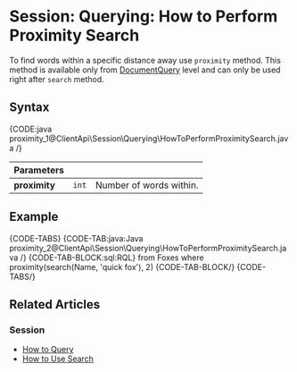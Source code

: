# Session: Querying: How to Perform Proximity Search

To find words within a specific distance away use `proximity` method. This method is available only from [DocumentQuery](../../../client-api/session/querying/document-query/what-is-document-query) level and can only be used right after `search` method.

## Syntax

{CODE:java proximity_1@ClientApi\Session\Querying\HowToPerformProximitySearch.java /}

| Parameters | | |
| ------------- | ------------- | ----- |
| **proximity** | `int` | Number of words within. |

## Example

{CODE-TABS}
{CODE-TAB:java:Java proximity_2@ClientApi\Session\Querying\HowToPerformProximitySearch.java /}
{CODE-TAB-BLOCK:sql:RQL}
from Foxes
where proximity(search(Name, 'quick fox'), 2)
{CODE-TAB-BLOCK/}
{CODE-TABS/}

## Related Articles

### Session

- [How to Query](../../../client-api/session/querying/how-to-query)
- [How to Use Search](../../../client-api/session/querying/how-to-use-search)
